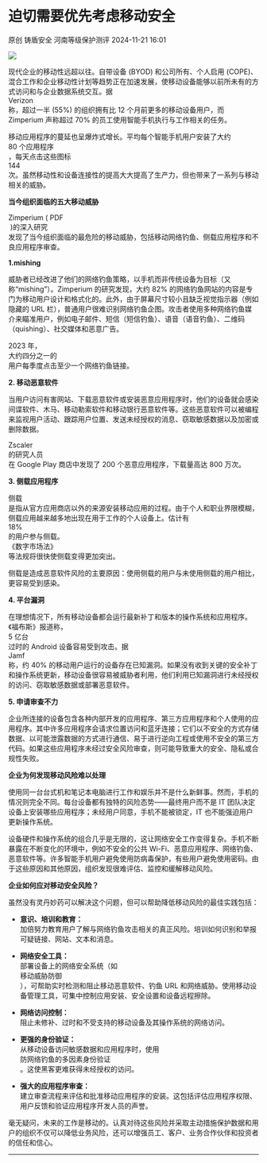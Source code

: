 #  迫切需要优先考虑移动安全   
原创 铸盾安全  河南等级保护测评   2024-11-21 16:01  
  
![](https://mmbiz.qpic.cn/sz_mmbiz_png/sNicKB84ZxoELA7PDo591IM3C0JFgnGiaiaCSic9HaXh6f163ezdqcB3RX6jUrxdj2QRCrgqFdULrff8XjiaO1BLZiag/640?wx_fmt=png&from=appmsg "")  
  
现代企业的移动性远超以往。自带设备 (BYOD) 和公司所有、个人启用 (COPE)、混合工作和企业移动性计划等趋势正在加速发展，使移动设备能够以前所未有的方式访问和与企业数据系统交互。据  
Verizon  
称，超过一半 (55%) 的组织拥有比 12 个月前更多的移动设备用户，而 Zimperium 声称超过 70% 的员工使用智能手机执行与工作相关的任务。  
  
移动应用程序的蔓延也呈爆炸式增长。平均每个智能手机用户安装了大约  
80 个应用程序  
，每天点击这些图标  
144  
次。虽然移动性和设备连接性的提高大大提高了生产力，但也带来了一系列与移动相关的威胁。  
  
**当今组织面临的五大移动威胁**  
  
  
Zimperium ( PDF  
 )的深入研究  
发现了当今组织面临的最危险的移动威胁，包括移动网络钓鱼、侧载应用程序和不良应用程序审查。  
  
**1.mishing**  
  
威胁者已经改进了他们的网络钓鱼策略，以手机而非传统设备为目标（又称“mishing”）。Zimperium 的研究发现，大约 82% 的网络钓鱼网站的内容是专门为移动用户设计和格式化的。此外，由于屏幕尺寸较小且缺乏视觉指示器（例如隐藏的 URL 栏），普通用户很难识别网络钓鱼企图。攻击者使用多种网络钓鱼媒介来瞄准用户，例如电子邮件、短信（短信钓鱼）、语音（语音钓鱼）、二维码（quishing）、社交媒体和恶意广告。  
  
2023 年，  
大约四分之一的  
用户每季度点击至少一个网络钓鱼链接。  
  
**2. 移动恶意软件**  
  
当用户访问有害网站、下载恶意软件或安装恶意应用程序时，他们的设备就会感染间谍软件、木马、移动勒索软件和移动银行恶意软件等。这些恶意软件可以被编程来监视用户活动、跟踪用户位置、发送未经授权的消息、窃取敏感数据以及加密或删除数据。  
  
  
Zscaler  
的研究人员  
在 Google Play 商店中发现了 200 个恶意应用程序，下载量高达 800 万次。  
  
**3. 侧载应用程序**  
  
侧载  
是指从官方应用商店以外的来源安装移动应用的过程。由于个人和职业界限模糊，侧载应用越来越多地出现在用于工作的个人设备上。估计有  
18%  
的用户参与侧载。  
《数字市场法》  
等法规将很快使侧载变得更加突出。  
  
侧载是造成恶意软件风险的主要原因：使用侧载的用户与未使用侧载的用户相比，更容易受到感染。  
  
**4. 平台漏洞**  
  
在理想情况下，所有移动设备都会运行最新补丁和版本的操作系统和应用程序。《福布斯》报道称，   
5 亿台  
过时的 Android 设备容易受到攻击。据  
Jamf  
称，约 40% 的移动用户运行的设备存在已知漏洞。如果没有收到关键的安全补丁和操作系统更新，移动设备很容易被威胁者利用，他们利用已知漏洞进行未经授权的访问、窃取敏感数据或部署恶意软件。  
  
**5. 申请审查不力**  
  
企业所连接的设备包含各种内部开发的应用程序、第三方应用程序和个人使用的应用程序。其中许多应用程序会请求位置访问和蓝牙连接；它们以不安全的方式存储数据、以可能泄露数据的方式进行通信、易于进行逆向工程或使用不安全的第三方代码。如果这些应用程序未经过安全风险审查，则可能导致重大的安全、隐私或合规性失败。  
  
**企业为何发现移动风险难以处理**  
  
使用同一台台式机和笔记本电脑进行工作和娱乐并不是什么新鲜事。然而，手机的情况则完全不同。每台设备都有独特的风险态势——最终用户而不是 IT 团队决定设备上安装哪些应用程序；未经用户同意，手机不能被锁定，IT 也不能强迫用户更新操作系统。  
  
设备硬件和操作系统的组合几乎是无限的，这让网络安全工作变得复杂。手机不断暴露在不断变化的环境中，例如不安全的公共 Wi-Fi、恶意应用程序、网络钓鱼、恶意软件等。许多智能手机用户避免使用防病毒保护，有些用户避免使用密码。由于这些原因和其他原因，组织发现很难评估、监控和缓解移动风险。  
  
**企业如何应对移动安全风险？**  
  
虽然没有灵丹妙药可以解决这个问题，但可以帮助降低移动风险的最佳实践包括：  
- **意识、培训和教育：**  
加倍努力教育用户了解与网络钓鱼攻击相关的真正风险。培训如何识别和举报可疑链接、网站、文本和消息。  
  
- **网络安全工具：**  
部署设备上的网络安全系统（如  
移动威胁防御  
），可帮助实时检测和阻止移动恶意软件、钓鱼 URL 和网络威胁。使用移动设备管理工具，可集中控制应用安装、安全设置和设备远程擦除。  
  
- **网络访问控制：**  
阻止未修补、过时和不受支持的移动设备及其操作系统的网络访问。  
  
- **更强的身份验证：**  
从移动设备访问敏感数据和应用程序时，使用  
防网络钓鱼的多因素身份验证  
。这使黑客更难获得未经授权的访问。  
  
- **强大的应用程序审查：**  
建立审查流程来评估和批准移动应用程序的安装。这包括评估应用程序权限、用户反馈和验证应用程序开发人员的声誉。  
  
毫无疑问，未来的工作是移动的。认真对待这些风险并采取主动措施保护数据和用户的组织不仅可以降低业务风险，还可以增强员工、客户、业务合作伙伴和投资者的信任和信心。  
  
****  
  
